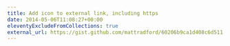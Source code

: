```yaml
---
title: Add icon to external link, including https
date: 2014-05-06T11:08:27+00:00
eleventyExcludeFromCollections: true
external_url: https://gist.github.com/mattradford/60206b9ca1d408c6d511
---
```

